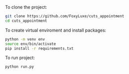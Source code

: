 To clone the project:

```bash
git clone https://github.com/FoxyLuxe/cuts_appointment
cd cuts_appointment
```
To create virtual enviroment and install packages:
```bash
python -m venv env
source env/bin/activate
pip install -r requirements.txt
```

To run project:
```bash
python run.py
```
